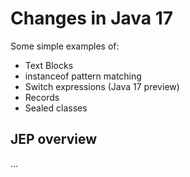 # Changes in Java 17

Some simple examples of:

* Text Blocks
* instanceof pattern matching
* Switch expressions (Java 17 preview)
* Records
* Sealed classes


## JEP overview

...

